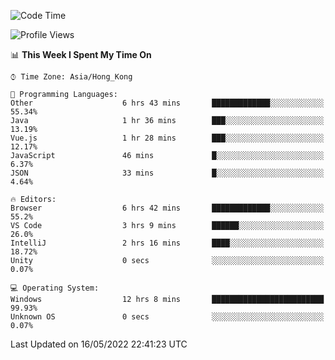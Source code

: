 <!--START_SECTION:waka-->
![Code Time](http://img.shields.io/badge/Code%20Time-12%20hrs%209%20mins-blue)

![Profile Views](http://img.shields.io/badge/Profile%20Views-622-blue)

📊 **This Week I Spent My Time On** 

```text
⌚︎ Time Zone: Asia/Hong_Kong

💬 Programming Languages: 
Other                    6 hrs 43 mins       █████████████░░░░░░░░░░░░   55.34% 
Java                     1 hr 36 mins        ███░░░░░░░░░░░░░░░░░░░░░░   13.19% 
Vue.js                   1 hr 28 mins        ███░░░░░░░░░░░░░░░░░░░░░░   12.17% 
JavaScript               46 mins             █░░░░░░░░░░░░░░░░░░░░░░░░   6.37% 
JSON                     33 mins             █░░░░░░░░░░░░░░░░░░░░░░░░   4.64%

🔥 Editors: 
Browser                  6 hrs 42 mins       █████████████░░░░░░░░░░░░   55.2% 
VS Code                  3 hrs 9 mins        ██████░░░░░░░░░░░░░░░░░░░   26.0% 
IntelliJ                 2 hrs 16 mins       ████░░░░░░░░░░░░░░░░░░░░░   18.72% 
Unity                    0 secs              ░░░░░░░░░░░░░░░░░░░░░░░░░   0.07%

💻 Operating System: 
Windows                  12 hrs 8 mins       █████████████████████████   99.93% 
Unknown OS               0 secs              ░░░░░░░░░░░░░░░░░░░░░░░░░   0.07%

```


 Last Updated on 16/05/2022 22:41:23 UTC
<!--END_SECTION:waka-->
